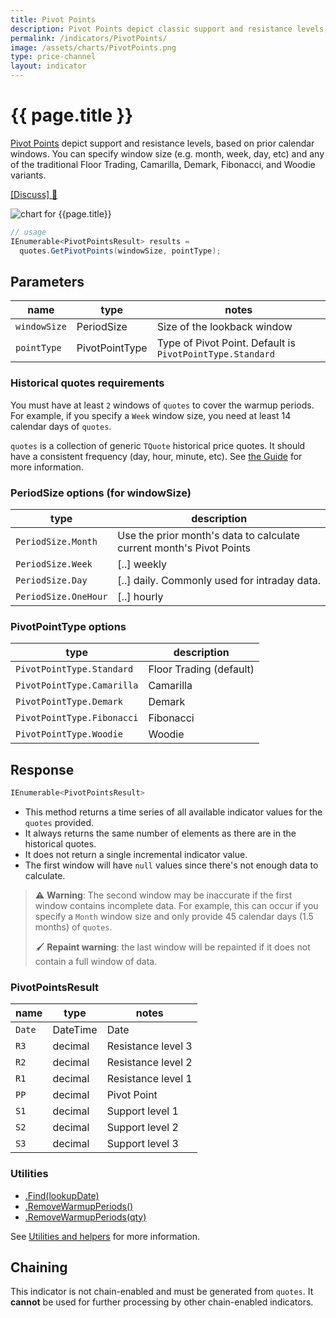 ```yaml
---
title: Pivot Points
description: Pivot Points depict classic support and resistance levels, based on prior calendar windows.  You can specify window size (e.g. month, week, day, etc) and any of the traditional Floor Trading, Camarilla, Demark, Fibonacci, and Woodie variants.
permalink: /indicators/PivotPoints/
image: /assets/charts/PivotPoints.png
type: price-channel
layout: indicator
---
```


# {{ page.title }}

[Pivot Points](https://en.wikipedia.org/wiki/Pivot_point_(technical_analysis)) depict support and resistance levels, based on prior calendar windows.  You can specify window size (e.g. month, week, day, etc) and any of the traditional Floor Trading, Camarilla, Demark, Fibonacci, and Woodie variants.

[[Discuss] :speech_balloon:]({{site.github.repository_url}}/discussions/274 "Community discussion about this indicator")

![chart for {{page.title}}]({{site.baseurl}}{{page.image}})

```csharp
// usage
IEnumerable<PivotPointsResult> results =
  quotes.GetPivotPoints(windowSize, pointType);
```

## Parameters

| name | type | notes
| -- |-- |--
| `windowSize` | PeriodSize | Size of the lookback window
| `pointType` | PivotPointType | Type of Pivot Point.  Default is `PivotPointType.Standard`

### Historical quotes requirements

You must have at least `2` windows of `quotes` to cover the warmup periods.  For example, if you specify a `Week` window size, you need at least 14 calendar days of `quotes`.

`quotes` is a collection of generic `TQuote` historical price quotes.  It should have a consistent frequency (day, hour, minute, etc).  See [the Guide]({{site.baseurl}}/guide/#historical-quotes) for more information.

### PeriodSize options (for windowSize)

| type | description
|-- |--
| `PeriodSize.Month` | Use the prior month's data to calculate current month's Pivot Points
| `PeriodSize.Week` | [..] weekly
| `PeriodSize.Day` | [..] daily.  Commonly used for intraday data.
| `PeriodSize.OneHour` | [..] hourly

### PivotPointType options

| type | description
|-- |--
| `PivotPointType.Standard` | Floor Trading (default)
| `PivotPointType.Camarilla` | Camarilla
| `PivotPointType.Demark` | Demark
| `PivotPointType.Fibonacci` | Fibonacci
| `PivotPointType.Woodie` | Woodie

## Response

```csharp
IEnumerable<PivotPointsResult>
```

- This method returns a time series of all available indicator values for the `quotes` provided.
- It always returns the same number of elements as there are in the historical quotes.
- It does not return a single incremental indicator value.
- The first window will have `null` values since there's not enough data to calculate.

> :warning: **Warning**: The second window may be inaccurate if the first window contains incomplete data.  For example, this can occur if you specify a `Month` window size and only provide 45 calendar days (1.5 months) of `quotes`.
>
> :paintbrush: **Repaint warning**: the last window will be repainted if it does not contain a full window of data.

### PivotPointsResult

| name | type | notes
| -- |-- |--
| `Date` | DateTime | Date
| `R3` | decimal | Resistance level 3
| `R2` | decimal | Resistance level 2
| `R1` | decimal | Resistance level 1
| `PP` | decimal | Pivot Point
| `S1` | decimal | Support level 1
| `S2` | decimal | Support level 2
| `S3` | decimal | Support level 3

### Utilities

- [.Find(lookupDate)]({{site.baseurl}}/utilities#find-indicator-result-by-date)
- [.RemoveWarmupPeriods()]({{site.baseurl}}/utilities#remove-warmup-periods)
- [.RemoveWarmupPeriods(qty)]({{site.baseurl}}/utilities#remove-warmup-periods)

See [Utilities and helpers]({{site.baseurl}}/utilities#utilities-for-indicator-results) for more information.

## Chaining

This indicator is not chain-enabled and must be generated from `quotes`.  It **cannot** be used for further processing by other chain-enabled indicators.
